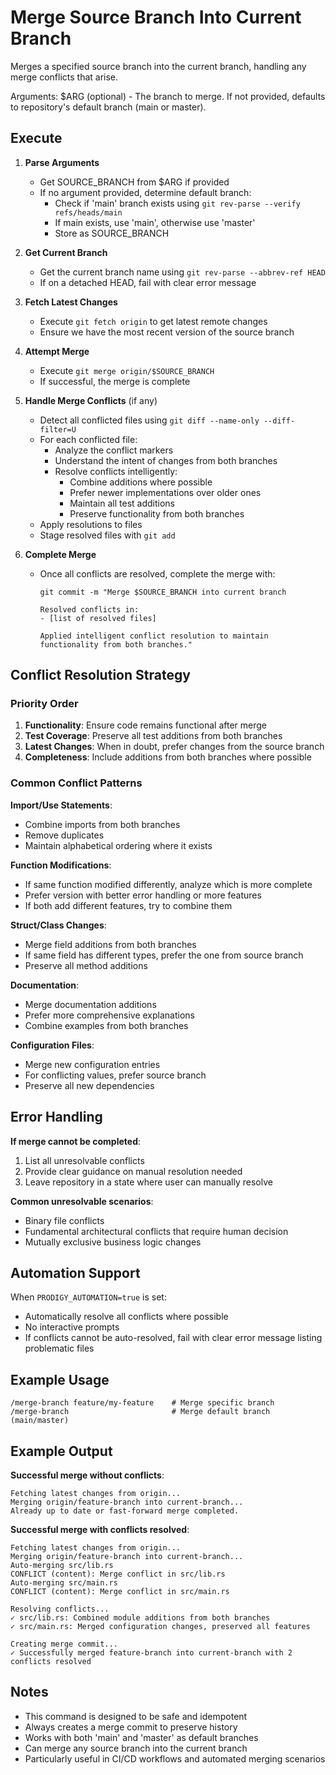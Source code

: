 # Merge Source Branch Into Current Branch

Merges a specified source branch into the current branch, handling any merge conflicts that arise.

Arguments: $ARG (optional) - The branch to merge. If not provided, defaults to repository's default branch (main or master).

## Execute

1. **Parse Arguments**
   - Get SOURCE_BRANCH from $ARG if provided
   - If no argument provided, determine default branch:
     - Check if 'main' branch exists using `git rev-parse --verify refs/heads/main`
     - If main exists, use 'main', otherwise use 'master'
     - Store as SOURCE_BRANCH

2. **Get Current Branch**
   - Get the current branch name using `git rev-parse --abbrev-ref HEAD`
   - If on a detached HEAD, fail with clear error message

3. **Fetch Latest Changes**
   - Execute `git fetch origin` to get latest remote changes
   - Ensure we have the most recent version of the source branch

4. **Attempt Merge**
   - Execute `git merge origin/$SOURCE_BRANCH`
   - If successful, the merge is complete

5. **Handle Merge Conflicts** (if any)
   - Detect all conflicted files using `git diff --name-only --diff-filter=U`
   - For each conflicted file:
     - Analyze the conflict markers
     - Understand the intent of changes from both branches
     - Resolve conflicts intelligently:
       - Combine additions where possible
       - Prefer newer implementations over older ones
       - Maintain all test additions
       - Preserve functionality from both branches
   - Apply resolutions to files
   - Stage resolved files with `git add`

6. **Complete Merge**
   - Once all conflicts are resolved, complete the merge with:
     ```
     git commit -m "Merge $SOURCE_BRANCH into current branch

     Resolved conflicts in:
     - [list of resolved files]

     Applied intelligent conflict resolution to maintain functionality from both branches."
     ```

## Conflict Resolution Strategy

### Priority Order
1. **Functionality**: Ensure code remains functional after merge
2. **Test Coverage**: Preserve all test additions from both branches
3. **Latest Changes**: When in doubt, prefer changes from the source branch
4. **Completeness**: Include additions from both branches where possible

### Common Conflict Patterns

**Import/Use Statements**:
- Combine imports from both branches
- Remove duplicates
- Maintain alphabetical ordering where it exists

**Function Modifications**:
- If same function modified differently, analyze which is more complete
- Prefer version with better error handling or more features
- If both add different features, try to combine them

**Struct/Class Changes**:
- Merge field additions from both branches
- If same field has different types, prefer the one from source branch
- Preserve all method additions

**Documentation**:
- Merge documentation additions
- Prefer more comprehensive explanations
- Combine examples from both branches

**Configuration Files**:
- Merge new configuration entries
- For conflicting values, prefer source branch
- Preserve all new dependencies

## Error Handling

**If merge cannot be completed**:
1. List all unresolvable conflicts
2. Provide clear guidance on manual resolution needed
3. Leave repository in a state where user can manually resolve

**Common unresolvable scenarios**:
- Binary file conflicts
- Fundamental architectural conflicts that require human decision
- Mutually exclusive business logic changes

## Automation Support

When `PRODIGY_AUTOMATION=true` is set:
- Automatically resolve all conflicts where possible
- No interactive prompts
- If conflicts cannot be auto-resolved, fail with clear error message listing problematic files

## Example Usage

```
/merge-branch feature/my-feature    # Merge specific branch
/merge-branch                       # Merge default branch (main/master)
```

## Example Output

**Successful merge without conflicts**:
```
Fetching latest changes from origin...
Merging origin/feature-branch into current-branch...
Already up to date or fast-forward merge completed.
```

**Successful merge with conflicts resolved**:
```
Fetching latest changes from origin...
Merging origin/feature-branch into current-branch...
Auto-merging src/lib.rs
CONFLICT (content): Merge conflict in src/lib.rs
Auto-merging src/main.rs
CONFLICT (content): Merge conflict in src/main.rs

Resolving conflicts...
✓ src/lib.rs: Combined module additions from both branches
✓ src/main.rs: Merged configuration changes, preserved all features

Creating merge commit...
✓ Successfully merged feature-branch into current-branch with 2 conflicts resolved
```

## Notes

- This command is designed to be safe and idempotent
- Always creates a merge commit to preserve history
- Works with both 'main' and 'master' as default branches
- Can merge any source branch into the current branch
- Particularly useful in CI/CD workflows and automated merging scenarios